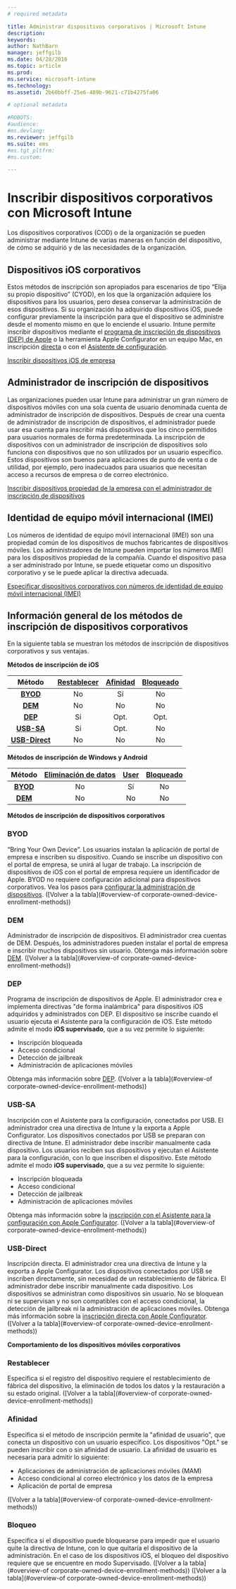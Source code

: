 ```yaml
---
# required metadata

title: Administrar dispositivos corporativos | Microsoft Intune
description:
keywords:
author: NathBarn
manager: jeffgilb
ms.date: 04/28/2016
ms.topic: article
ms.prod:
ms.service: microsoft-intune
ms.technology:
ms.assetid: 2b60bbff-25e6-489b-9621-c71b4275fa06

# optional metadata

#ROBOTS:
#audience:
#ms.devlang:
ms.reviewer: jeffgilb
ms.suite: ems
#ms.tgt_pltfrm:
#ms.custom:

---
```


# Inscribir dispositivos corporativos con Microsoft Intune
Los dispositivos corporativos (COD) o de la organización se pueden administrar mediante Intune de varias maneras en función del dispositivo, de cómo se adquirió y de las necesidades de la organización.

## Dispositivos iOS corporativos
Estos métodos de inscripción son apropiados para escenarios de tipo “Elija su propio dispositivo” (CYOD), en los que la organización adquiere los dispositivos para los usuarios, pero desea conservar la administración de esos dispositivos. Si su organización ha adquirido dispositivos iOS, puede configurar previamente la inscripción para que el dispositivo se administre desde el momento mismo en que lo enciende el usuario. Intune permite inscribir dispositivos mediante el [programa de inscripción de dispositivos (DEP) de Apple](ios-device-enrollment-program-in-microsoft-intune.md) o la herramienta Apple Configurator en un equipo Mac, en inscripción [directa](ios-direct-enrollment-in-microsoft-intune.md) o con el [Asistente de configuración](ios-setup-assistant-enrollment-in-microsoft-intune.md).

[Inscribir dispositivos iOS de empresa](enroll-corporate-owned-ios-devices-in-microsoft-intune.md)

## Administrador de inscripción de dispositivos
Las organizaciones pueden usar Intune para administrar un gran número de dispositivos móviles con una sola cuenta de usuario denominada cuenta de administrador de inscripción de dispositivos. Después de crear una cuenta de administrador de inscripción de dispositivos, el administrador puede usar esa cuenta para inscribir más dispositivos que los cinco permitidos para usuarios normales de forma predeterminada. La inscripción de dispositivos con un administrador de inscripción de dispositivos solo funciona con dispositivos que no son utilizados por un usuario específico. Estos dispositivos son buenos para aplicaciones de punto de venta o de utilidad, por ejemplo, pero inadecuados para usuarios que necesitan acceso a recursos de empresa o de correo electrónico.

[Inscribir dispositivos propiedad de la empresa con el administrador de inscripción de dispositivos](enroll-corporate-owned-devices-with-the-device-enrollment-manager-in-microsoft-intune.md)

## Identidad de equipo móvil internacional (IMEI)
Los números de identidad de equipo móvil internacional (IMEI) son una propiedad común de los dispositivos de muchos fabricantes de dispositivos móviles. Los administradores de Intune pueden importar los números IMEI para los dispositivos propiedad de la compañía. Cuando el dispositivo pasa a ser administrado por Intune, se puede etiquetar como un dispositivo corporativo y se le puede aplicar la directiva adecuada.

[Especificar dispositivos corporativos con números de identidad de equipo móvil internacional (IMEI)](specify-corporate-owned-devices-with-international-mobile-equipment-identity-imei-numbers)

## Información general de los métodos de inscripción de dispositivos corporativos

En la siguiente tabla se muestran los métodos de inscripción de dispositivos corporativos y sus ventajas.

**Métodos de inscripción de iOS**

| **Método** |  **[Restablecer](#Reset)** |   **[Afinidad](#Affinity)**   |   **[Bloqueado](#Locked)** |
|:---:|:---:|:---:|:---:|
|**[BYOD](#BYOD)** | No|    Sí |   No |
|**[DEM](#DEM)**|   No |No |No  |
|**[DEP](#DEP)**|   Sí |   Opt. |   Opt.|
|**[USB-SA](#USB-SA)**| Sí |   Opt. |   No|
|**[USB-Direct](#USB-Direct)**| No |    No  | No|

**Métodos de inscripción de Windows y Android**

| **Método** |  **[Eliminación de datos](#Wipe)** | **[User](#User)**   |   **[Bloqueado](#Locked)** |
|:---:|:---:|:---:|:---:|
|**[BYOD](#BYOD)** | No|    Sí |   No |
|**[DEM](#DEM)**|   No |No |No  |

**Métodos de inscripción de dispositivos corporativos**

### BYOD
“Bring Your Own Device”. Los usuarios instalan la aplicación de portal de empresa e inscriben su dispositivo. Cuando se inscribe un dispositivo con el portal de empresa, se unirá al lugar de trabajo. La inscripción de dispositivos de iOS con el portal de empresa requiere un identificador de Apple. BYOD no requiere configuración adicional para dispositivos corporativos. Vea los pasos para [configurar la administración de dispositivos](get-ready-to-enroll-devices-in-microsoft-intune#set-up-device-management.md). ([Volver a la tabla](#overview-of corporate-owned-device-enrollment-methods))

### DEM
Administrador de inscripción de dispositivos. El administrador crea cuentas de DEM. Después, los administradores pueden instalar el portal de empresa e inscribir muchos dispositivos sin usuario. Obtenga más información sobre [DEM](enroll-corporate-owned-devices-with-the-device-enrollment-manager-in-microsoft-intune.md). ([Volver a la tabla](#overview-of corporate-owned-device-enrollment-methods))

### DEP
Programa de inscripción de dispositivos de Apple. El administrador crea e implementa directivas "de forma inalámbrica" para dispositivos iOS adquiridos y administrados con DEP. El dispositivo se inscribe cuando el usuario ejecuta el Asistente para la configuración de iOS. Este método admite el modo **iOS supervisado**, que a su vez permite lo siguiente:
  - Inscripción bloqueada
  - Acceso condicional
  - Detección de jailbreak
  - Administración de aplicaciones móviles

Obtenga más información sobre [DEP](ios-device-enrollment-program-in-microsoft-intune.md). ([Volver a la tabla](#overview-of corporate-owned-device-enrollment-methods))

### USB-SA
Inscripción con el Asistente para la configuración, conectados por USB. El administrador crea una directiva de Intune y la exporta a Apple Configurator. Los dispositivos conectados por USB se preparan con directiva de Intune. El administrador debe inscribir manualmente cada dispositivo. Los usuarios reciben sus dispositivos y ejecutan el Asistente para la configuración, con lo que inscriben el dispositivo. Este método admite el modo **iOS supervisado**, que a su vez permite lo siguiente:
  - Inscripción bloqueada
  - Acceso condicional
  - Detección de jailbreak
  - Administración de aplicaciones móviles

Obtenga más información sobre la [inscripción con el Asistente para la configuración con Apple Configurator](ios-setup-assistant-enrollment-in-microsoft-intune.md). ([Volver a la tabla](#overview-of corporate-owned-device-enrollment-methods))

### USB-Direct
Inscripción directa. El administrador crea una directiva de Intune y la exporta a Apple Configurator. Los dispositivos conectados por USB se inscriben directamente, sin necesidad de un restablecimiento de fábrica. El administrador debe inscribir manualmente cada dispositivo. Los dispositivos se administran como dispositivos sin usuario. No se bloquean ni se supervisan y no son compatibles con el acceso condicional, la detección de jailbreak ni la administración de aplicaciones móviles. Obtenga más información sobre la [inscripción directa con Apple Configurator](ios-direct-enrollment-in-microsoft-intune.md). ([Volver a la tabla](#overview-of corporate-owned-device-enrollment-methods))

**Comportamiento de los dispositivos móviles corporativos**

### Restablecer
Especifica si el registro del dispositivo requiere el restablecimiento de fábrica del dispositivo, la eliminación de todos los datos y la restauración a su estado original.
([Volver a la tabla](#overview-of corporate-owned-device-enrollment-methods))

### Afinidad
Especifica si el método de inscripción permite la "afinidad de usuario", que conecta un dispositivo con un usuario específico. Los dispositivos "Opt." se pueden inscribir con o sin afinidad de usuario. La afinidad de usuario es necesaria para admitir lo siguiente:
  - Aplicaciones de administración de aplicaciones móviles (MAM)
  - Acceso condicional al correo electrónico y los datos de la empresa
  - Aplicación de portal de empresa

([Volver a la tabla](#overview-of corporate-owned-device-enrollment-methods))

### Bloqueo
Especifica si el dispositivo puede bloquearse para impedir que el usuario quite la directiva de Intune, con lo que quitaría el dispositivo de la administración. En el caso de los dispositivos iOS, el bloqueo del dispositivo requiere que se encuentre en modo Supervisado.
([Volver a la tabla](#overview-of corporate-owned-device-enrollment-methods)) ([Volver a la tabla](#overview-of corporate-owned-device-enrollment-methods))


<!--HONumber=Jun16_HO1-->


